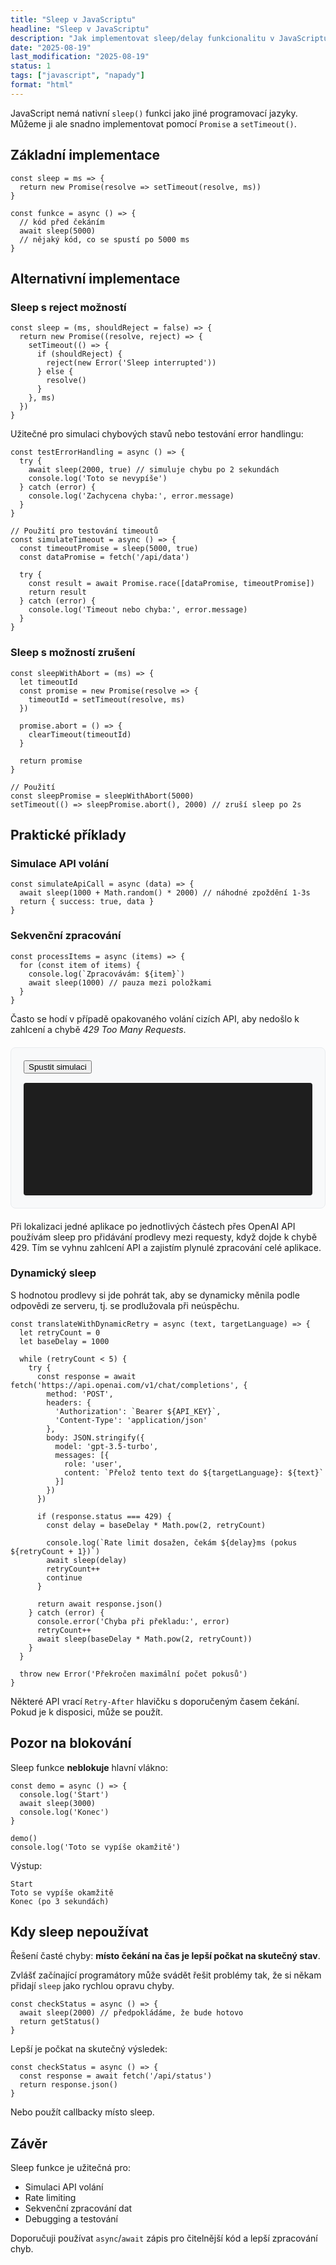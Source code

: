 ```yaml
---
title: "Sleep v JavaScriptu"
headline: "Sleep v JavaScriptu"
description: "Jak implementovat sleep/delay funkcionalitu v JavaScriptu pomocí <code>Promise</code> a <code>async</code>/<code>await</code>"
date: "2025-08-19"
last_modification: "2025-08-19"
status: 1
tags: ["javascript", "napady"]
format: "html"
---
```


<p>JavaScript nemá nativní <code>sleep()</code> funkci jako jiné programovací jazyky. Můžeme ji ale snadno implementovat pomocí <code>Promise</code> a <code>setTimeout()</code>.</p>

<h2 id="zakladni-implementace">Základní implementace</h2>

<pre><code>const sleep = ms => {
  return new Promise(resolve => setTimeout(resolve, ms))
}

const funkce = async () => {
  // kód před čekáním
  await sleep(5000)
  // nějaký kód, co se spustí po 5000 ms
}</code></pre>

<h2 id="alternativni-implementace">Alternativní implementace</h2>

<h3 id="sleep-s-reject-moznosti">Sleep s reject možností</h3>

<pre><code>const sleep = (ms, shouldReject = false) => {
  return new Promise((resolve, reject) => {
    setTimeout(() => {
      if (shouldReject) {
        reject(new Error('Sleep interrupted'))
      } else {
        resolve()
      }
    }, ms)
  })
}</code></pre>

<p>Užitečné pro simulaci chybových stavů nebo testování error handlingu:</p>

<pre><code>const testErrorHandling = async () => {
  try {
    await sleep(2000, true) // simuluje chybu po 2 sekundách
    console.log('Toto se nevypíše')
  } catch (error) {
    console.log('Zachycena chyba:', error.message)
  }
}

// Použití pro testování timeoutů
const simulateTimeout = async () => {
  const timeoutPromise = sleep(5000, true)
  const dataPromise = fetch('/api/data')
  
  try {
    const result = await Promise.race([dataPromise, timeoutPromise])
    return result
  } catch (error) {
    console.log('Timeout nebo chyba:', error.message)
  }
}</code></pre>

<h3 id="sleep-s-moznosti-zruseni">Sleep s možností zrušení</h3>

<pre><code>const sleepWithAbort = (ms) => {
  let timeoutId
  const promise = new Promise(resolve => {
    timeoutId = setTimeout(resolve, ms)
  })
  
  promise.abort = () => {
    clearTimeout(timeoutId)
  }
  
  return promise
}

// Použití
const sleepPromise = sleepWithAbort(5000)
setTimeout(() => sleepPromise.abort(), 2000) // zruší sleep po 2s</code></pre>

<h2 id="prakticke-priklady">Praktické příklady</h2>

<h3 id="simulace-api-volani">Simulace API volání</h3>

<pre><code>const simulateApiCall = async (data) => {
  await sleep(1000 + Math.random() * 2000) // náhodné zpoždění 1-3s
  return { success: true, data }
}</code></pre>


<h3 id="sekvencni-zpracovani">Sekvenční zpracování</h3>

<pre><code>const processItems = async (items) => {
  for (const item of items) {
    console.log(`Zpracovávám: ${item}`)
    await sleep(1000) // pauza mezi položkami
  }
}</code></pre>

<p>Často se hodí v případě opakovaného volání cizích API, aby nedošlo k zahlcení a chybě <i>429 Too Many Requests</i>.</p>



<div class="interactive-demo">
      <button id="rate-limit-demo" class="demo-btn">Spustit simulaci</button>
      <div id="rate-limit-output" class="output"></div>


<style>
  .interactive-demo {
    background: #f8f9fa;
    border: 1px solid #e9ecef;
    border-radius: 8px;
    padding: 20px;
    margin: 20px 0;
  }
  
  .output {
    background: #1e1e1e;
    color: #d4d4d4;
    padding: 15px;
    border-radius: 4px;
    font-family: 'Courier New', monospace;
    font-size: 14px;
    height: 150px;
    overflow-y: auto;
    margin-top: 15px;
    white-space: pre-wrap;
    line-height: 1.4;
  }
</style>

<script>
  const sleep = ms => new Promise(resolve => setTimeout(resolve, ms));
  
  function logToOutput(outputId, message) {
    const output = document.getElementById(outputId);
    if (output) {
      const time = new Date().toLocaleTimeString();
      output.textContent += `[${time}] ${message}\n`;
      output.scrollTop = output.scrollHeight;
    }
  }
  
  function clearOutput(outputId) {
    const output = document.getElementById(outputId);
    if (output) {
      output.textContent = '';
    }
  }
  
  // Inicializace při načtení stránky
  document.addEventListener('DOMContentLoaded', () => {
    const rateLimitBtn = document.getElementById('rate-limit-demo');
    
    if (rateLimitBtn) {
      rateLimitBtn.addEventListener('click', async () => {
        clearOutput('rate-limit-output');
        
        const simulateApiCall = async (endpoint) => {
          logToOutput('rate-limit-output', `🌐 Volám ${endpoint}...`);
          await sleep(500 + Math.random() * 1000);
          logToOutput('rate-limit-output', `✅ ${endpoint} dokončeno`);
        };
        
        logToOutput('rate-limit-output', '🚀 Spouštím simulaci API volání s rate limiting...');
        
        await simulateApiCall('/api/users');
        logToOutput('rate-limit-output', '⏳ Čekám 1s před dalším voláním (rate limiting)...');
        await sleep(1000);
        
        await simulateApiCall('/api/posts');
        logToOutput('rate-limit-output', '⏳ Čekám 1s před dalším voláním (rate limiting)...');
        await sleep(1000);
        
        await simulateApiCall('/api/comments');
        logToOutput('rate-limit-output', '🎉 Všechna API volání dokončena!');
        logToOutput('rate-limit-output', '💡 Rate limiting pomohl vyhnout se chybě 429 Too Many Requests');
      });
    }
  });
</script>
</div>

<p>Při lokalizaci jedné aplikace po jednotlivých částech přes OpenAI API používám sleep pro přidávání prodlevy mezi requesty, když dojde k chybě 429. Tím se vyhnu zahlcení API a zajistím plynulé zpracování celé aplikace.</p>

<h3 id="dynamicky-sleep">Dynamický sleep</h3>

<p>S hodnotou prodlevy si jde pohrát tak, aby se dynamicky měnila podle odpovědi ze serveru, tj. se prodlužovala při neúspěchu.</p>

<pre><code>const translateWithDynamicRetry = async (text, targetLanguage) => {
  let retryCount = 0
  let baseDelay = 1000
  
  while (retryCount < 5) {
    try {
      const response = await fetch('https://api.openai.com/v1/chat/completions', {
        method: 'POST',
        headers: {
          'Authorization': `Bearer ${API_KEY}`,
          'Content-Type': 'application/json'
        },
        body: JSON.stringify({
          model: 'gpt-3.5-turbo',
          messages: [{
            role: 'user',
            content: `Přelož tento text do ${targetLanguage}: ${text}`
          }]
        })
      })
      
      if (response.status === 429) {
        const delay = baseDelay * Math.pow(2, retryCount)
        
        console.log(`Rate limit dosažen, čekám ${delay}ms (pokus ${retryCount + 1})`)
        await sleep(delay)
        retryCount++
        continue
      }
      
      return await response.json()
    } catch (error) {
      console.error('Chyba při překladu:', error)
      retryCount++
      await sleep(baseDelay * Math.pow(2, retryCount))
    }
  }
  
  throw new Error('Překročen maximální počet pokusů')
}</code></pre>

<p>Některé API vrací <code>Retry-After</code> hlavičku s doporučeným časem čekání. Pokud je k disposici, může se použít.</p>


<h2 id="pozor-na-blokovani">Pozor na blokování</h2>

<p>Sleep funkce <strong>neblokuje</strong> hlavní vlákno:</p>

<pre><code>const demo = async () => {
  console.log('Start')
  await sleep(3000)
  console.log('Konec')
}

demo()
console.log('Toto se vypíše okamžitě')</code></pre>

<p>Výstup:</p>
<pre><code>Start
Toto se vypíše okamžitě
Konec (po 3 sekundách)</code></pre>

<h2 id="kdy-sleep-nepouzivat">Kdy sleep nepoužívat</h2>

<p>Řešení časté chyby: <strong>místo čekání na čas je lepší počkat na skutečný stav</strong>.</p>

<p>Zvlášť začínající programátory může svádět řešit problémy tak, že si někam přidají <code>sleep</code> jako rychlou opravu chyby.</p>

<pre><code>const checkStatus = async () => {
  await sleep(2000) // předpokládáme, že bude hotovo
  return getStatus()
}</code></pre>

<p>Lepší je počkat na skutečný výsledek:</p>

<pre><code>const checkStatus = async () => {
  const response = await fetch('/api/status')
  return response.json()
}</code></pre>

<p>Nebo použít callbacky místo sleep.</p>

<h2 id="zaver">Závěr</h2>

<p>Sleep funkce je užitečná pro:</p>
<ul>
  <li>Simulaci API volání</li>
  <li>Rate limiting</li>
  <li>Sekvenční zpracování dat</li>
  <li>Debugging a testování</li>
</ul>

<p>Doporučuji používat <code>async</code>/<code>await</code> zápis pro čitelnější kód a lepší zpracování chyb.</p>
